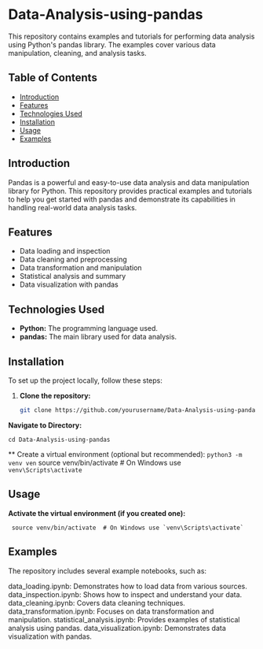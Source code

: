 # Data-Analysis-using-pandas

This repository contains examples and tutorials for performing data analysis using Python's pandas library. The examples cover various data manipulation, cleaning, and analysis tasks.

## Table of Contents

- [Introduction](#introduction)
- [Features](#features)
- [Technologies Used](#technologies-used)
- [Installation](#installation)
- [Usage](#usage)
- [Examples](#examples)
## Introduction

Pandas is a powerful and easy-to-use data analysis and data manipulation library for Python. This repository provides practical examples and tutorials to help you get started with pandas and demonstrate its capabilities in handling real-world data analysis tasks.

## Features

- Data loading and inspection
- Data cleaning and preprocessing
- Data transformation and manipulation
- Statistical analysis and summary
- Data visualization with pandas

## Technologies Used

- **Python:** The programming language used.
- **pandas:** The main library used for data analysis.

## Installation

To set up the project locally, follow these steps:

1. **Clone the repository:**
   ```bash
   git clone https://github.com/yourusername/Data-Analysis-using-pandas.git

  **Navigate to Directory:**
       
      
    cd Data-Analysis-using-pandas

** Create a virtual environment (optional but recommended):
           `python3 -m venv ven`
          source venv/bin/activate  # On Windows use `venv\Scripts\activate`
## Usage
**Activate the virtual environment (if you created one):**

     source venv/bin/activate  # On Windows use `venv\Scripts\activate`
## Examples

The repository includes several example notebooks, such as:

data_loading.ipynb: Demonstrates how to load data from various sources.
data_inspection.ipynb: Shows how to inspect and understand your data.
data_cleaning.ipynb: Covers data cleaning techniques.
data_transformation.ipynb: Focuses on data transformation and manipulation.
statistical_analysis.ipynb: Provides examples of statistical analysis using pandas.
data_visualization.ipynb: Demonstrates data visualization with pandas.
